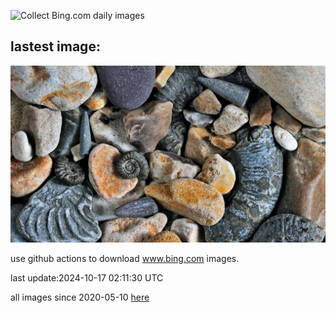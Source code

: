![Collect Bing.com daily images](https://github.com/counter2015/bing-daily-images/workflows/Collect%20Bing.com%20daily%20images/badge.svg)
## lastest image:
![](images/img.jpg)

use github actions to download www.bing.com images.

last update:2024-10-17 02:11:30 UTC

all images since 2020-05-10 [here](https://github.com/counter2015/bing-daily-images/tree/master/images) 
